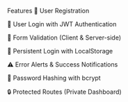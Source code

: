 Features
👤 User Registration

🔐 User Login with JWT Authentication

🧾 Form Validation (Client & Server-side)

🔁 Persistent Login with LocalStorage

⚠️ Error Alerts & Success Notifications

🧼 Password Hashing with bcrypt

🔒 Protected Routes (Private Dashboard)

